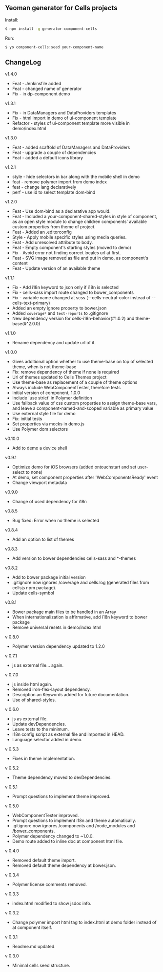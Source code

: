 ## Yeoman generator for Cells projects

Install:

```sh
$ npm install -g generator-component-cells
```

Run:

```sh
$ yo component-cells:seed your-component-name
```

## ChangeLog
v1.4.0
* Feat - Jenkinsfile added
* Feat - changed name of generator
* Fix - in dp-component demo

v1.3.1
* Fix - in DataManagers and DataProviders templates
* Fix - html import in demo of ui-component template
* Refactor - styles of ui-component template more visible in demo/index.html

v1.3.0
* Feat - added scaffold of DataManagers and DataProviders
* Feat - upgrade a couple of dependencies
* Feat - added a default icons library

v1.2.1
* style - hide selectors in bar along with the mobile shell in demo
* feat - remove polymer import from demo index
* feat - change lang declaratively
* perf - use id to select template dom-bind

v1.2.0
* Feat - Use dom-bind as a declarative app would.
* Feat - Included a your-component-shared-styles in style of component, as an open style module to change children components' available custom properties from theme of project.
* Feat - Added an .editorconfig
* Style - Apply mobile specific styles using media queries.
* Feat - Add unresolved attribute to body.
* Feat - Empty component's starting styles (moved to demo)
* Fix - Avoid error not finding correct locales url at first.
* Feat - SVG image removed as file and put in demo, as component's content
* Feat - Update version of an available theme

v1.1.1
* Fix - Add i18n keyword to json only if i18n is selected
* Fix - cells-sass import route changed to bower_components
* Fix - variable name changed at scss (--cells-neutral-color instead of --cells-text-primary)
* Added an empty ignore property to bower.json
* Added ```coverage*``` and ```test-reports``` to .gitignore
* New dependency version for cells-i18n-behavior(#1.0.2) and theme-base(#^2.0.0)


v1.1.0
* Rename dependency and update url of it.

v1.0.0
* Gives additional option whether to use theme-base on top of selected theme, when is not theme-base
* Fix: remove dependency of theme if none is required
* Url of themes updated to Cells Themes project
* Use theme-base as replacement of a couple of theme options
* Always include WebComponentTester, therefore tests
* Initial version of component, 1.0.0
* Include 'use strict' in Polymer definition
* Use fallback value of css custom properties to assign theme-base vars, and leave a component-named-and-scoped variable as primary value
* Use external style file for demo
* Fix: initial tests
* Set properties via mocks in demo.js
* Use Polymer dom selectors

v0.10.0
* Add to demo a device shell

v0.9.1
* Optimize demo for iOS browsers (added ontouchstart and set user-select to none)
* At demo, set component properties after 'WebComponentsReady' event
* Change viewport metadata

v0.9.0
* Change of used dependency for i18n

v0.8.5
* Bug fixed: Error when no theme is selected

v0.8.4
* Add an option to list of themes

v0.8.3
* Add version to bower dependencies cells-sass and \*-themes

v0.8.2
* Add to bower package initial version
* .gitignore now ignores /coverage and cells.log (generated files from cellsjs npm package).
* Update cells-symbol

v0.8.1
* Bower package main files to be handled in an Array
* When internationalization is affirmative, add i18n keyword to bower package
* Remove universal resets in demo/index.html

v 0.8.0
* Polymer version dependency updated to 1.2.0

v 0.7.1
* js as external file... again.

v 0.7.0
* js inside html again.
* Removed iron-flex-layout dependency.
* Description an Keywords added for future documentation.
* Use of shared-styles.

v 0.6.0
* js as external file.
* Update devDependencies.
* Leave tests to the minimum.
* I18n config script as external file and imported in HEAD.
* Language selector added in demo.

v 0.5.3
* Fixes in theme implementation.

v 0.5.2
* Theme dependency moved to devDependencies.

v 0.5.1
* Prompt questions to implement theme improved.

v 0.5.0
* WebComponentTester improved.
* Prompt questions to implement i18n and theme automatically.
* .gitignore now ignores /components and /node_modules and /bower_components.
* Polymer dependency changed to ~1.0.0.
* Demo route added to inline doc at component html file.

v 0.4.0
* Removed default theme import.
* Removed default theme dependency at bower.json.


v 0.3.4
* Polymer license comments removed.


v 0.3.3
* index.html modified to show jsdoc info.


v 0.3.2
* Change polymer import html tag to index.html at demo folder instead of at component itself.


v 0.3.1
* Readme.md updated.

v 0.3.0
* Minimal cells seed structure.
